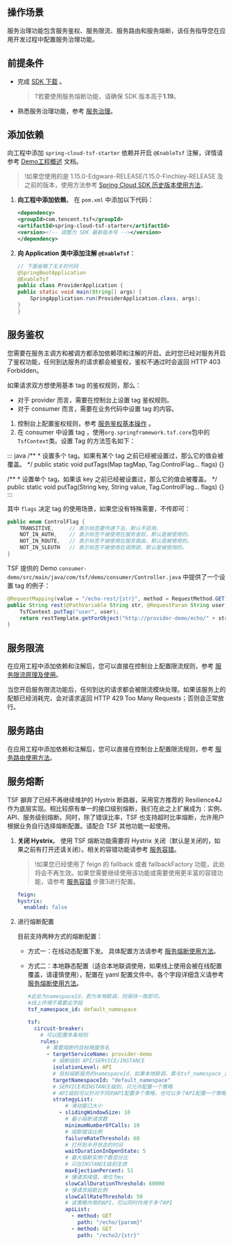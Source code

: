 ## 操作场景

服务治理功能包含服务鉴权、服务限流、服务路由和服务熔断，该任务指导您在应用开发过程中配置服务治理功能。

## 前提条件

- 完成 [SDK 下载](https://cloud.tencent.com/document/product/649/20231) 。
  >?若要使用服务熔断功能，请确保 SDK 版本高于**1.19**。

- 熟悉服务治理功能，参考 [服务治理](https://cloud.tencent.com/document/product/649/15546)。

## 添加依赖

向工程中添加 `spring-cloud-tsf-starter` 依赖并开启 `@EnableTsf` 注解，详情请参考 [Demo工程概述](https://cloud.tencent.com/document/product/649/20261) 文档。

>!如果您使用的是 1.15.0-Edgware-RELEASE/1.15.0-Finchley-RELEASE 及之前的版本，使用方法参考 [Spring Cloud SDK 历史版本使用方法](https://cloud.tencent.com/document/product/649/45864)。

1. **向工程中添加依赖**。
   在 `pom.xml` 中添加以下代码：

   ```xml
   <dependency>
   <groupId>com.tencent.tsf</groupId>
   <artifactId>spring-cloud-tsf-starter</artifactId>
   <version><!-- 调整为 SDK 最新版本号 --></version> 
   </dependency>
   ```

2. **向 Application 类中添加注解 `@EnableTsf`**：

   ```java
   // 下面省略了无关的代码
   @SpringBootApplication
   @EnableTsf
   public class ProviderApplication {
   public static void main(String[] args) {
       SpringApplication.run(ProviderApplication.class, args);
   }
   }
   ```

## 服务鉴权

您需要在服务主调方和被调方都添加依赖项和注解的开启。此时您已经对服务开启了鉴权功能，任何到达服务的请求都会被鉴权，鉴权不通过时会返回 HTTP 403 Forbidden。

如果请求双方想使用基本 tag 的鉴权规则，那么：

* 对于 provider 而言，需要在控制台上设置 tag 鉴权规则。
* 对于 consumer 而言，需要在业务代码中设置 tag 的内容。


1. 控制台上配置鉴权规则，参考 [服务鉴权基本操作](https://cloud.tencent.com/document/product/649/15549) 。
2. 在 consumer 中设置 tag ，使用`org.springframework.tsf.core`包中的`TsfContext`类。设置 Tag 的方法签名如下：
<dx-codeblock>
:::  java
 /**
    * 设置多个 tag。如果有某个 tag 之前已经被设置过，那么它的值会被覆盖。
    */
   public static void putTags(Map<String, String> tagMap, Tag.ControlFlag... flags) {}
   
   /**
    * 设置单个 tag。如果该 key 之前已经被设置过，那么它的值会被覆盖。
    */
   public static void putTag(String key, String value, Tag.ControlFlag... flags) {}
:::
</dx-codeblock>

 其中 `flags` 决定 tag 的使用场景，如果您没有特殊需要，不传即可：
   ```java
   public enum ControlFlag {
       TRANSITIVE,     // 表示标签要传递下去，默认不启用。
       NOT_IN_AUTH,    // 表示标签不被使用在服务鉴权，默认是被使用的。
       NOT_IN_ROUTE,   // 表示标签不被使用在服务路由，默认是被使用的。
       NOT_IN_SLEUTH   // 表示标签不被使用在调用链，默认是被使用的。
   }
   ```
 TSF 提供的 Demo `consumer-demo/src/main/java/com/tsf/demo/consumer/Controller.java` 中提供了一个设置 tag 的例子：
   ```java
   @RequestMapping(value = "/echo-rest/{str}", method = RequestMethod.GET)
   public String rest(@PathVariable String str, @RequestParam String user) {
       TsfContext.putTag("user", user); 
       return restTemplate.getForObject("http://provider-demo/echo/" + str, String.class);
   }
   ```


## 服务限流

在应用工程中添加依赖和注解后，您可以直接在控制台上配置限流规则，参考 [服务限流原理及使用](https://cloud.tencent.com/document/product/649/19046)。

当您开启服务限流功能后，任何到达的请求都会被限流模块处理。如果该服务上的配额已经消耗完，会对请求返回 HTTP 429 Too Many Requests；否则会正常放行。

## 服务路由

在应用工程中添加依赖和注解后，您可以直接在控制台上配置限流规则，参考 [服务路由使用方法](https://cloud.tencent.com/document/product/649/18861)。

## 服务熔断

TSF 摒弃了已经不再继续维护的 Hystrix 断路器，采用官方推荐的 Resilience4J 作为底层实现。相比较原有单一的接口级别熔断，我们在此之上扩展成为：实例、API、服务级别熔断。同时，除了错误比率，TSF 也支持超时比率熔断，允许用户根据业务自行选择熔断配置。请配合 TSF 其他功能一起使用。

1. **关闭 Hystrix**。
   使用 TSF 熔断功能需要将 Hystrix 关闭（默认是关闭的，如果之前有打开还请关闭）。相关的容错功能请参考 [服务容错](https://cloud.tencent.com/document/product/649/40582)。

   >!如果您已经使用了 feign 的 fallback 或者 fallbackFactory 功能，此处将会不再生效。如果您需要继续使用该功能或需要使用更丰富的容错功能，请参考 [服务容错](https://cloud.tencent.com/document/product/649/40582) 步骤3进行配置。

   ```yaml
   feign:
   hystrix:
     enabled: false
   ```


2. 进行熔断配置

   目前支持两种方式的熔断配置：

   - 方式一：在线动态配置下发。 具体配置方法请参考 [服务熔断使用方法](https://cloud.tencent.com/document/product/649/40580)。

   - 方式二：本地静态配置（适合本地联调使用，如果线上使用会被在线配置覆盖，请谨慎使用），配置在 yaml 配置文件中。各个字段详细含义请参考 [服务熔断使用方法](https://cloud.tencent.com/document/product/649/40580)。 

     ```yaml
     #此处为namespaceId，若为本地联调，则保持一致即可。
     #线上环境不需要此字段
     tsf_namespace_id: default_namespace
     
     tsf:
       circuit-breaker:
         # 可以配置多条规则 
         rules:
           # 需要熔断的目标微服务名
           - targetServiceName: provider-demo
             # 熔断级别 API/SERVICE/INSTANCE
             isolationLevel: API
             # 目标熔断服务的namespaceId，如果本地联调，需与tsf_namespace_id保持一致
             targetNamespaceId: "default_namespace"
             # SERVICE和INSTANCE级别，只允许配置一个策略
             # API级别可以针对不同的API配置多个策略，也可以多个API配置一个策略
             strategyList:
                 # 滑动窗口大小
               - slidingWindowSize: 10
                 # 最小熔断请求数
                 minimumNumberOfCalls: 10
                 # 熔断错误比例
                 failureRateThreshold: 60
                 # 打开到半开状态的时间
                 waitDurationInOpenState: 5
                 # 最大熔断实例个数百分比
                 # 只在INSTANCE级别生效
                 maxEjectionPercent: 51
                 # 慢请求阈值，单位为ms
                 slowCallDurationThreshold: 60000
                 # 慢请求熔断比例
                 slowCallRateThreshold: 50
                 # 该策略作用的API，可以同时作用于多个API
                 apiList:
                   - method: GET
                     path: "/echo/{param}"
                   - method: GET
                     path: "/echo2/{str}"
     ```

     
